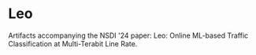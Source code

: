 # Leo
Artifacts accompanying the NSDI '24 paper: Leo: Online ML-based Traffic Classification at Multi-Terabit Line Rate.
